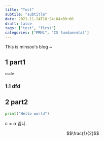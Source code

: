 ```yaml
---
title: "Test"
subtile: "subtitle"
date: 2021-11-24T16:24:04+09:00
draft: false
tags: ["test", "first"]
categories: ["PRML", "CS fundamental"]
---
```

This is minsoo's blog ~
<!--more-->

## 1 part1
`code`

### 1.1 dfd

## 2 part2
```python
print("Hello world")
```

$c = \alpha$ 입니.

$$\frac{1}{2}$$

